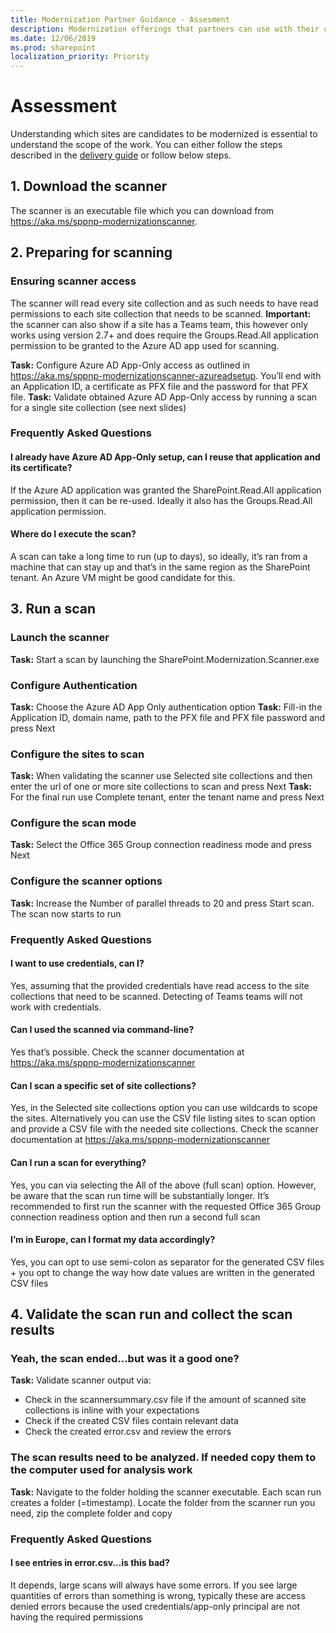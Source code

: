 ```yaml
---
title: Modernization Partner Guidance - Assesment
description: Modernization offerings that partners can use with their customers - assessment step
ms.date: 12/06/2019
ms.prod: sharepoint
localization_priority: Priority
---
```


# Assessment

Understanding which sites are candidates to be modernized is essential to understand the scope of the work. You can either follow the steps described in the [delivery guide](https://github.com/SharePoint/sp-dev-modernization/blob/dev/Modernization%20partner%20guidance/Microsoft%20Teamwork%20Transformation%20Delivery%20Guide.pptx?raw=true) or follow below steps.

## 1. Download the scanner

The scanner is an executable file which you can download from https://aka.ms/sppnp-modernizationscanner.

## 2. Preparing for scanning

### Ensuring scanner access

The scanner will read every site collection and as such needs to have read permissions to each site collection that needs to be scanned. **Important:** the scanner can also show if a site has a Teams team, this however only works using version 2.7+ and does require the Groups.Read.All application permission to be granted to the Azure AD app used for scanning.

**Task:** Configure Azure AD App-Only access as outlined in https://aka.ms/sppnp-modernizationscanner-azureadsetup. You’ll end with an Application ID, a certificate as PFX file and the password for that PFX file.
**Task:** Validate obtained Azure AD App-Only access by running a scan for a single site collection (see next slides)

### Frequently Asked Questions

#### I already have Azure AD App-Only setup, can I reuse that application and its certificate?

If the Azure AD application was granted the SharePoint.Read.All application permission, then it can be re-used. Ideally it also has the Groups.Read.All application permission.

#### Where do I execute the scan?

A scan can take a long time to run (up to days), so ideally, it’s ran from a machine that can stay up and that’s in the same region as the SharePoint tenant. An Azure VM might be good candidate for this.

## 3. Run a scan

### Launch the scanner

**Task:** Start a scan by launching the SharePoint.Modernization.Scanner.exe

### Configure Authentication

**Task:** Choose the Azure AD App Only authentication option
**Task:** Fill-in the Application ID, domain name, path to the PFX file and PFX file password and press Next

### Configure the sites to scan

**Task:** When validating the scanner use Selected site collections and then enter the url of one or more site collections to scan and press Next
**Task:** For the final run use Complete tenant, enter the tenant name and press Next

### Configure the scan mode

**Task:** Select the Office 365 Group connection readiness mode and press Next

### Configure the scanner options

**Task:** Increase the Number of parallel threads to 20 and press Start scan. The scan now starts to run

### Frequently Asked Questions

#### I want to use credentials, can I?

Yes, assuming that the provided credentials have read access to the site collections that need to be scanned. Detecting of Teams teams will not work with credentials.

#### Can I used the scanned via command-line?

Yes that’s possible. Check the scanner documentation at https://aka.ms/sppnp-modernizationscanner 

#### Can I scan a specific set of site collections?

Yes, in the Selected site collections option you can use wildcards to scope the sites. Alternatively you can use the CSV file listing sites to scan option and provide a CSV file with the needed site collections. Check the scanner documentation at https://aka.ms/sppnp-modernizationscanner 

#### Can I run a scan for everything?

Yes, you can via selecting the All of the above (full scan) option. However, be aware that the scan run time will be substantially longer. It’s recommended to first run the scanner with the requested Office 365 Group connection readiness option and then run a second full scan

#### I’m in Europe, can I format my data accordingly?

Yes, you can opt to use semi-colon as separator for the generated CSV files + you opt to change the way how date values are written in the generated CSV files

## 4. Validate the scan run and collect the scan results

### Yeah, the scan ended…but was it a good one?

**Task:** Validate scanner output via:

- Check in the scannersummary.csv file if the amount of scanned site collections is inline with your expectations
- Check if the created CSV files contain relevant data
- Check the created error.csv and review the errors

### The scan results need to be analyzed. If needed copy them to the computer used for analysis work 

**Task:** Navigate to the folder holding the scanner executable. Each scan run creates a folder (=timestamp). Locate the folder from the scanner run you need, zip the complete folder and copy

### Frequently Asked Questions

#### I see entries in error.csv…is this bad?

It depends, large scans will always have some errors. If you see large quantities of errors than something is wrong, typically these are access denied errors because the used credentials/app-only principal are not having the required permissions

